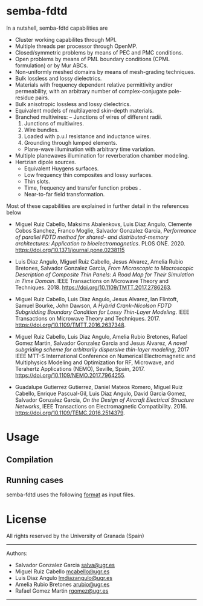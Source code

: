 # semba-fdtd

In a nutshell, semba-fdtd capabilities are

- Cluster working capabilites through MPI.
- Multiple threads per processor through OpenMP.
- Closed/symmetric problems by means of PEC and PMC conditions.
- Open problems by means of PML boundary conditions (CPML formulation) or by Mur ABCs.
- Non-uniformly meshed domains by means of mesh-grading techniques.
- Bulk lossless and lossy dielectrics.
- Materials with frequency dependent relative permittivity and/or permeability, with an arbitrary number of complex-conjugate pole-residue pairs.
- Bulk anisotropic lossless and lossy dielectrics.
- Equivalent models of multilayered skin-depth materials.
- Branched multiwires: 
– Junctions of wires of different radii.
	1. Junctions of multiwires.
	2. Wire bundles.
	3. Loaded with p.u.l resistance and inductance wires.
	4. Grounding through lumped elements.
	- Plane-wave illumination with arbitrary time variation.
- Multiple planewaves illumination for reverberation chamber modeling.
- Hertzian dipole sources.
	- Equivalent Huygens surfaces.
	- Low frequency thin composites and lossy surfaces.
	- Thin slots.
	- Time, frequency and transfer function probes .
	- Near-to-far field transformation.

Most of these capabilities are explained in further detail in the references below

- Miguel Ruiz Cabello, Maksims Abalenkovs, Luis Diaz Angulo, Clemente Cobos Sanchez, Franco Moglie, Salvador Gonzalez Garcia, *Performance of parallel FDTD method for shared- and distributed-memory architectures: Application to bioelectromagnetics*. PLOS ONE. 2020. https://doi.org/10.1371/journal.pone.0238115

- Luis Diaz Angulo, Miguel Ruiz Cabello, Jesus Alvarez, Amelia Rubio Bretones, Salvador Gonzalez Garcia, *From Microscopic to Macroscopic Description of Composite Thin Panels: A Road Map for Their Simulation in Time Domain*. IEEE Transactions on Microwave Theory and Techniques. 2018. https://doi.org/10.1109/TMTT.2017.2786263.

- Miguel Ruiz Cabello, Luis Diaz Angulo, Jesus Alvarez, Ian Flintoft, Samuel Bourke, John Dawson, *A Hybrid Crank–Nicolson FDTD Subgridding Boundary Condition for Lossy Thin-Layer Modeling*. IEEE Transactions on Microwave Theory and Techniques. 2017. https://doi.org/10.1109/TMTT.2016.2637348.

- Miguel Ruiz Cabello, Luis Diaz Angulo, Amelia Rubio Bretones, Rafael Gomez Martin, Salvador Gonzalez Garcia and Jesus Alvarez, *A novel subgriding scheme for arbitrarily dispersive thin-layer modeling*, 2017 IEEE MTT-S International Conference on Numerical Electromagnetic and Multiphysics Modeling and Optimization for RF, Microwave, and Terahertz Applications (NEMO), Seville, Spain, 2017.
https://doi.org/10.1109/NEMO.2017.7964255.

- Guadalupe Gutierrez Gutierrez, Daniel Mateos Romero, Miguel Ruiz Cabello, Enrique Pascual-Gil, Luis Diaz Angulo, David Garcia Gomez, Salvador Gonzalez Garcia, 
*On the Design of Aircraft Electrical Structure Networks*, 
IEEE Transactions on Electromagnetic Compatibility. 2016. https://doi.org/10.1109/TEMC.2016.2514379.

# Usage
## Compilation

## Running cases
semba-fdtd uses the following [format](src_json_parser/readme.md) as input files.

# License
All rights reserved by the University of Granada (Spain)
_______________________________________________________________
Authors: 
- Salvador Gonzalez Garcia <salva@ugr.es>
- Miguel Ruiz Cabello <mcabello@ugr.es>
- Luis Diaz Angulo <lmdiazangulo@ugr.es>
- Amelia Rubio Bretones <arubio@ugr.es>
- Rafael Gomez Martin <rgomez@ugr.es>
_______________________________________________________________

